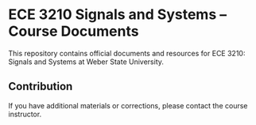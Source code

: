 # ECE 3210 Signals and Systems – Course Documents

This repository contains official documents and resources for ECE 3210: Signals and Systems at Weber State University.

## Contribution

If you have additional materials or corrections, please contact the course instructor.